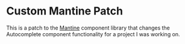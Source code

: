 # Custom Mantine Patch
This is a patch to the [Mantine](https://mantine.dev) component library that changes the Autocomplete component functionality for a project I was working on.


